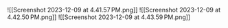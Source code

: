 
![[Screenshot 2023-12-09 at 4.41.57 PM.png]]
![[Screenshot 2023-12-09 at 4.42.50 PM.png]]
![[Screenshot 2023-12-09 at 4.43.59 PM.png]]